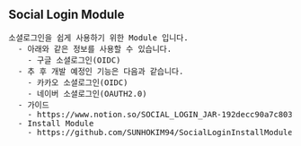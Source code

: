 <h2>Social Login Module</h2>
<pre>
소셜로그인을 쉽게 사용하기 위한 Module 입니다.
  - 아래와 같은 정보를 사용할 수 있습니다.
    - 구글 소셜로그인(OIDC)
  - 추 후 개발 예정인 기능은 다음과 같습니다.
    - 카카오 소셜로그인(OIDC)
    - 네이버 소셜로그인(OAUTH2.0)
  - 가이드
    - https://www.notion.so/SOCIAL_LOGIN_JAR-192decc90a7c8030b11ce12bb6216f39
  - Install Module
    - https://github.com/SUNHOKIM94/SocialLoginInstallModule
</pre>
